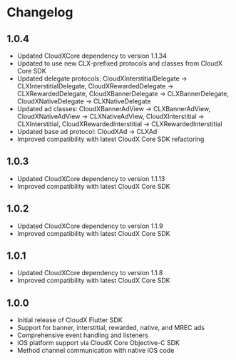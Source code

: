 # Changelog

## 1.0.4

* Updated CloudXCore dependency to version 1.1.34
* Updated to use new CLX-prefixed protocols and classes from CloudX Core SDK
* Updated delegate protocols: CloudXInterstitialDelegate → CLXInterstitialDelegate, CloudXRewardedDelegate → CLXRewardedDelegate, CloudXBannerDelegate → CLXBannerDelegate, CloudXNativeDelegate → CLXNativeDelegate
* Updated ad classes: CloudXBannerAdView → CLXBannerAdView, CloudXNativeAdView → CLXNativeAdView, CloudXInterstitial → CLXInterstitial, CloudXRewardedInterstitial → CLXRewardedInterstitial
* Updated base ad protocol: CloudXAd → CLXAd
* Improved compatibility with latest CloudX Core SDK refactoring

## 1.0.3

* Updated CloudXCore dependency to version 1.1.13
* Improved compatibility with latest CloudX Core SDK

## 1.0.2

* Updated CloudXCore dependency to version 1.1.9
* Improved compatibility with latest CloudX Core SDK

## 1.0.1

* Updated CloudXCore dependency to version 1.1.8
* Improved compatibility with latest CloudX Core SDK

## 1.0.0

* Initial release of CloudX Flutter SDK
* Support for banner, interstitial, rewarded, native, and MREC ads
* Comprehensive event handling and listeners
* iOS platform support via CloudX Core Objective-C SDK
* Method channel communication with native iOS code 